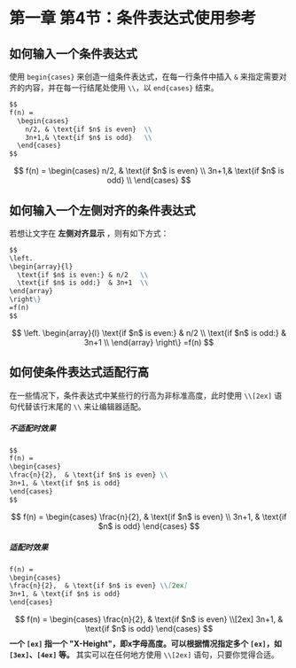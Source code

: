# 第一章 第4节：条件表达式使用参考

## 如何输入一个条件表达式

使用 `begin{cases}` 来创造一组条件表达式，在每一行条件中插入 `&` 来指定需要对齐的内容，并在每一行结尾处使用 `\\`，以 `end{cases}` 结束。

```markdown
$$
f(n) = 
  \begin{cases}
    n/2, & \text{if $n$ is even}  \\
    3n+1,& \text{if $n$ is odd}   \\
  \end{cases}
$$
```

$$
f(n) = 
  \begin{cases}
    n/2, & \text{if $n$ is even}  \\
    3n+1,& \text{if $n$ is odd}   \\
  \end{cases}
$$

## 如何输入一个左侧对齐的条件表达式

若想让文字在 **左侧对齐显示** ，则有如下方式：

```markdown
$$
\left.
\begin{array}{l}
  \text{if $n$ is even:} & n/2   \\
  \text{if $n$ is odd:}  & 3n+1  \\
\end{array}
\right\}
=f(n)
$$
```

$$
\left.
\begin{array}{l}
  \text{if $n$ is even:} & n/2   \\
  \text{if $n$ is odd:}  & 3n+1  \\
\end{array}
\right\}
=f(n)
$$

## 如何使条件表达式适配行高

在一些情况下，条件表达式中某些行的行高为非标准高度，此时使用 `\\[2ex]` 语句代替该行末尾的 `\\` 来让编辑器适配。

##### 不适配时效果

```markdown
$$
f(n) = 
\begin{cases}
\frac{n}{2},  & \text{if $n$ is even} \\
3n+1, & \text{if $n$ is odd}
\end{cases}
$$
```


$$
f(n) = 
\begin{cases}
\frac{n}{2},  & \text{if $n$ is even} \\
3n+1, & \text{if $n$ is odd}
\end{cases}
$$

##### 适配时效果

```markdown
f(n) = 
\begin{cases}
\frac{n}{2},  & \text{if $n$ is even} \\[2ex]
3n+1, & \text{if $n$ is odd}
\end{cases}
```


$$
f(n) = 
\begin{cases}
\frac{n}{2},  & \text{if $n$ is even} \\[2ex]
3n+1, & \text{if $n$ is odd}
\end{cases}
$$
**一个 `[ex]` 指一个 "X-Height"，即x字母高度。可以根据情况指定多个 `[ex]`，如 `[3ex]`、`[4ex]` 等。**
其实可以在任何地方使用 `\\[2ex]` 语句，只要你觉得合适。

